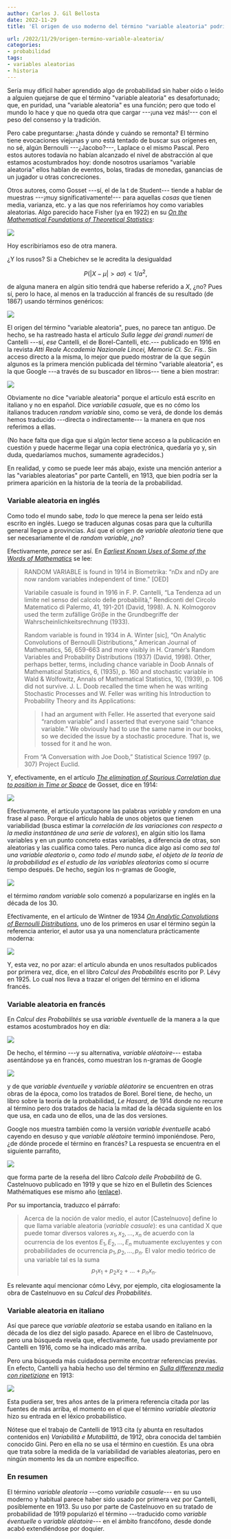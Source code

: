 ```yaml
---
author: Carlos J. Gil Bellosta
date: 2022-11-29
title: 'El origen de uso moderno del término "variable aleatoria" podría estar en un artículo publicado en italiano en una revista oscura en 1913'

url: /2022/11/29/origen-termino-variable-aleatoria/
categories:
- probabilidad
tags:
- variables aleatorias
- historia
---
```


Sería muy difícil haber aprendido algo de probabilidad sin haber oído o leído a alguien quejarse de que el término "variable aleatoria" es desafortunado; que, en puridad, una "variable aleatoria" es una función; pero que todo el mundo lo hace y que no queda otra que cargar ---¡una vez más!--- con el peso del consenso y la tradición.

Pero cabe preguntarse: ¿hasta dónde y cuándo se remonta? El término tiene evocaciones viejunas y uno está tentado de buscar sus orígenes en, no sé, algún Bernoulli ---¿Jacobo?---, Laplace o el mismo Pascal. Pero estos autores todavía no habían alcanzado el nivel de abstracción al que estamos acostumbrados hoy: donde nosotros usaríamos "variable aleatoria" ellos hablan de eventos, bolas, tiradas de monedas, ganancias de un jugador u otras concreciones.

Otros autores, como Gosset ---sí, el de la t de Student--- tiende a hablar de muestras ---¡muy significativamente!--- para aquellas _cosas_ que tienen media, varianza, etc. y a las que nos referiríamos hoy como variables aleatorias. Algo parecido hace Fisher (ya en 1922) en su
[_On the Mathematical Foundations of Theoretical Statistics_](http://l.academicdirect.org/Horticulture/GAs/Refs/Fisher_1922_Estimation.pdf):

![](/wp-uploads/2022/11/rvs_fisher_00.png#center)

Hoy escribiríamos eso de otra manera.

¿Y los rusos? Si a Chebichev se le acredita la desigualdad

$$P(|X - \mu| > a \sigma) < 1 / a^2,$$

de alguna manera en algún sitio tendrá que haberse referido a $X$, ¿no? Pues sí, pero lo hace, al menos en la traducción al francés de su resultado (de 1867) usando términos genéricos:

![](/wp-uploads/2022/11/rvs_chebichev.png#center)


El origen del término "variable aleatoria", pues, no parece tan antiguo. De hecho, se ha rastreado hasta el artículo _Sulla legge dei grandi numeri_ de Cantelli ---sí, _ese_ Cantelli, el de Borel-Cantelli, etc.--- publicado en 1916 en la revista _Atti Reale Accademia
Nazionale Lincei, Memorie Cl. Sc. Fis._. Sin acceso directo a la misma, lo mejor que puedo mostrar de la que según algunos es la primera mención publicada del término "variable aleatoria", es la que Google ---a través de su buscador en libros--- tiene a bien mostrar:

![](/wp-uploads/2022/11/rvs_cantelli_1916.png#center)

Obviamente no dice "variable aleatoria" porque el artículo está escrito en italiano y no en español. Dice _variabile casuale_, que es no cómo los italianos traducen _random variable_ sino, como se verá, de donde los demás hemos traducido ---directa o indirectamente--- la manera en que nos referimos a ellas.

(No hace falta que diga que si algún lector tiene acceso a la publicación en cuestión y puede hacerme llegar una copia electrónica, quedaría yo y, sin duda, quedaríamos muchos, sumamente agradecidos.)

En realidad, y como se puede leer más abajo, existe una mención anterior a las "variables aleatorias" por parte Cantelli, en 1913, que bien podría ser la primera aparición en la historia de la teoría de la probabilidad.

### Variable aleatoria en inglés

Como todo el mundo sabe, _todo_ lo que merece la pena ser leído está escrito en inglés. Luego se traducen algunas cosas para que la culturilla general llegue a provincias. Así que el origen de _variable aleatoria_ tiene que ser necesariamente el de _random variable_, ¿no?

Efectivamente, _parece_ ser así. En
[_Earliest Known Uses of Some of the Words of Mathematics_](https://jeff560.tripod.com/r.html)
se lee:

> RANDOM VARIABLE is found in 1914 in Biometrika: “nDx and nDy are now random variables independent of time.” [OED]
>
> Variabile casuale is found in 1916 in F. P. Cantelli, “La Tendenza ad un limite nel senso del calcolo delle probabilità,” Rendiconti del Circolo Matematico di Palermo, 41, 191-201 (David, 1998). A. N. Kolmogorov used the term zufällige Gröβe in the Grundbegriffe der Wahrscheinlichkeitsrechnung (1933).
>
> Random variable is found in 1934 in A. Winter [sic], “On Analytic Convolutions of Bernoulli Distributions,” American Journal of Mathematics, 56, 659-663 and more visibly in H. Cramér’s Random Variables and Probability Distributions (1937) (David, 1998). Other, perhaps better, terms, including chance variable in Doob Annals of Mathematical Statistics, 6, (1935), p. 160 and stochastic variable in Wald & Wolfowitz, Annals of Mathematical Statistics, 10, (1939), p. 106 did not survive. J. L. Doob recalled the time when he was writing Stochastic Processes and W. Feller was writing his Introduction to Probability Theory and its Applications:
>
>> I had an argument with Feller. He asserted that everyone said “random variable” and I asserted that everyone said “chance variable.” We obviously had to use the same name in our books, so we decided the issue by a stochastic procedure. That is, we tossed for it and he won.
>
> From “A Conversation with Joe Doob,” Statistical Science 1997 (p. 307) Project Euclid.

Y, efectivamente, en el artículo
[_The elimination of Spurious Correlation due to position in Time or Space_](https://www.biodiversitylibrary.org/item/181863#page/215/mode/1up)
de Gosset, dice en 1914:

![](/wp-uploads/2022/11/rvs_gosset.png#center)

Efectivamente, el artículo yuxtapone las palabras _variable_ y _random_ en una frase al paso. Porque el artículo habla de unos objetos que tienen variabilidad (busca estimar la _correlación de las variaciones con respecto a la media instantánea de una serie de valores_), en algún sitio los llama variables y en un punto concreto estas variables, a diferencia de otras, son aleatorias y las cualifica como tales. Pero nunca dice algo así como _sea tal una variable aleatoria_ o, _como todo el mundo sabe, el objeto de la teoría de la probabilidad es el estudio de las variables aleatorias_ como sí ocurre tiempo después. De hecho, según los n-gramas de Google,

![](/wp-uploads/2022/11/rvs_ngrams_english.png#center)

el térmimo _random variable_ solo comenzó a popularizarse en inglés en la década de los 30.

Efectivamente, en el artículo de Wintner de 1934
[_On Analytic Convolutions of Bernoulli Distributions_](https://www.jstor.org/stable/2370961),
uno de los primeros en usar el término según la referencia anterior, el autor usa ya una nomenclatura prácticamente moderna:

![](/wp-uploads/2022/11/rvs_wintner.png#center)

Y, esta vez, no por azar: el artículo abunda en unos resultados publicados por primera vez, dice, en el libro _Calcul des Probabilités_ escrito por P. Lévy en 1925. Lo cual nos lleva a trazar el origen del término en el idioma francés.

### Variable aleatoria en francés

En _Calcul des Probabilités_ se usa _variable éventuelle_ de la manera a la que estamos acostumbrados hoy en día:

![](/wp-uploads/2022/11/rvs_levy.png#center)

De hecho, el término ---y su alternativa, _variable aléatoire_--- estaba asentándose ya en francés, como muestran los n-gramas de Google

![](/wp-uploads/2022/11/rvs_ngrams_french.png#center)

y de que _variable éventuelle_ y _variable aléatorire_ se encuentren en otras obras de la época, como los tratados de Borel. Borel tiene, de hecho, un libro sobre la teoría de la probabilidad, _Le Hasard_, de 1914 donde no recurre al término pero dos tratados de hacia la mitad de la década siguiente en los que usa, en cada uno de ellos, una de las dos versiones.

Google nos muestra también como la versión _variable éventuelle_ acabó cayendo en desuso y que _variable aléatoire_ terminó imponiéndose. Pero, ¿de dónde procede el término en francés? La respuesta se encuentra en el siguiente parrafito,

![](/wp-uploads/2022/11/rvs_bulletin_1919.png#center)

que forma parte de la reseña del libro _Calcolo delle Probabilità_ de G. Castelnuovo publicado en 1919 y que se hizo en el Bulletin des Sciences Mathématiques ese mismo año ([enlace](https://ia802609.us.archive.org/10/items/s2bulletindessci43fran/s2bulletindessci43fran_bw.pdf)).

Por su importancia, traduzco el párrafo:

> Acerca de la noción de valor medio, el autor [Castelnuovo] define lo que llama variable aleatoria (_variable casuale_): es una cantidad X que puede tomar diversos valores $x_1, x_2, \dots, x_n$ de acuerdo con la ocurrencia de los eventos $E_1, E_2, \dots, E_n$ mutuamente excluyentes y con probabilidades de ocurrencia $p_1, p_2, \dots, p_n$.
> El valor medio teórico de una variable tal es la suma
> $$p_1 x_1 + p_2 x_2 + \dots + p_n x_n.$$

Es relevante aquí mencionar cómo Lévy, por ejemplo, cita elogiosamente la obra de Castelnuovo en su _Calcul des Probabilités_.

### Variable aleatoria en italiano

Así que parece que _variable aleatoria_ se estaba usando en italiano en la década de los diez del siglo pasado. Aparece en el libro de Castelnuovo, pero una búsqueda revela que, efectivamente, fue usado previamente por Cantelli en 1916, como se ha indicado más arriba.

Pero una búsqueda más cuidadosa permite encontrar referencias previas. En efecto, Cantelli ya había hecho uso del término en
[_Sulla differenza media con ripetizione_](https://www.jstor.org/stable/23223974)
en 1913:

![](/wp-uploads/2022/11/rvs_cantelli_1913.png#center)

Esta pudiera ser, tres años antes de la primera referencia citada por las fuentes de más arriba, el momento en el que el término _variable aleatoria_ hizo su entrada en el léxico probabilístico.

Nótese que el trabajo de Cantelli de 1913 cita (y abunta en resultados contenidos en) _Variabilità e Mutabilittà_, de 1912, obra conocida del también conocido Gini. Pero en ella no se usa el término en cuestión. Es una obra que trata sobre la medida de la variabilidad de variables aleatorias, pero en ningún momento les da un nombre específico.

### En resumen

El término _variable aleatoria_ ---como _variabile casuale_--- en su uso moderno y habitual parece haber sido usado por primera vez por Cantelli, posiblemente en 1913. Su uso por parte de Castelnuovo en su tratado de probabilidad de 1919 popularizó el término ---traducido como _variable éventuelle_ o _variable aléatoire_--- en el ámbito francófono, desde donde acabó extendiéndose por doquier.